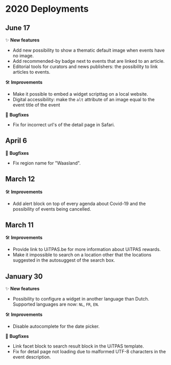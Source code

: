 # 2020 Deployments

## June 17

✨ **New features**

* Add new possibility to show a thematic default image when events have no image.
* Add recommended-by badge next to events that are linked to an article.
* Editorial tools for curators and news publishers: the possibility to link articles to events.

🛠 **Improvements**

* Make it possible to embed a widget scripttag on a local website.
* Digital accessibility: make the `alt` attribute of an image equal to the event title of the event

🐛 **Bugfixes**

* Fix for incorrect url's of the detail page in Safari.

## April 6

🐛 **Bugfixes**

* Fix region name for "Waasland".

## March 12

🛠 **Improvements**

* Add alert block on top of every agenda about Covid-19 and the possibility of events being cancelled.

## March 11

🛠 **Improvements**

* Provide link to UiTPAS.be for more information about UiTPAS rewards.
* Make it impossible to search on a location other that the locations suggested in the autosuggest of the search box.

## January 30

✨ **New features**

* Possibility to configure a widget in another language than Dutch. Supported languages are now: `NL`, `FR`, `EN`.

🛠 **Improvements**

* Disable autocomplete for the date picker.

🐛 **Bugfixes**

* Link facet block to search result block in the UiTPAS template.
* Fix for detail page not loading due to malformed UTF-8 characters in the event description.
